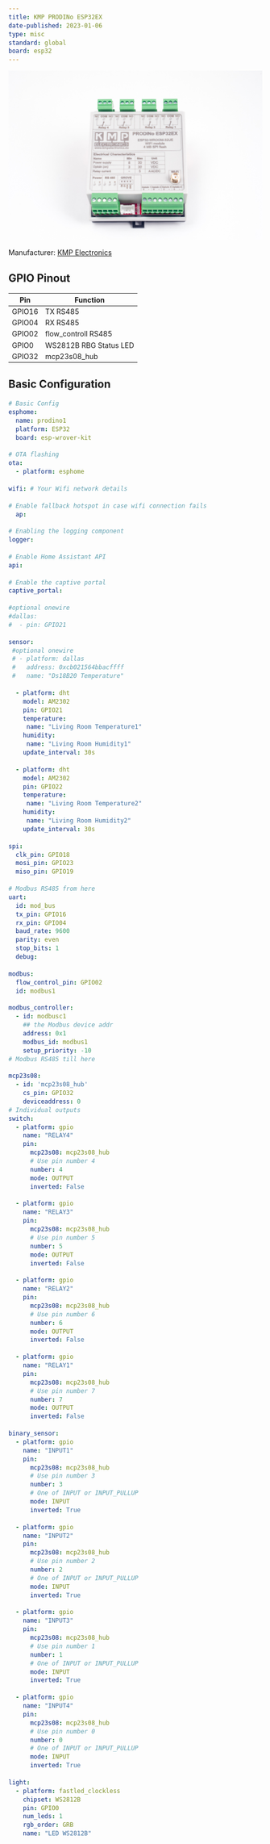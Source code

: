 ```yaml
---
title: KMP PRODINo ESP32EX
date-published: 2023-01-06
type: misc
standard: global
board: esp32
---
```

![alt text](ProDinoESP32Ex_2.jpg "ProDinoESP32Ex")

Manufacturer: [KMP Electronics](https://kmpelectronics.eu/shop/prodino-esp32ex/)

## GPIO Pinout

| Pin    | Function                           |
| ------ | ---------------------------------- |
| GPIO16 | TX RS485                           |
| GPIO04 | RX RS485                           |
| GPIO02 | flow_controll RS485                |
| GPIO0  | WS2812B RBG Status LED             |
| GPIO32 | mcp23s08_hub                       |

## Basic Configuration

```yaml
# Basic Config
esphome:
  name: prodino1
  platform: ESP32
  board: esp-wrover-kit
  
# OTA flashing
ota:
  - platform: esphome

wifi: # Your Wifi network details
  
# Enable fallback hotspot in case wifi connection fails  
  ap:

# Enabling the logging component
logger:

# Enable Home Assistant API
api:

# Enable the captive portal
captive_portal:

#optional onewire
#dallas:
#  - pin: GPIO21

sensor:
 #optional onewire
 # - platform: dallas
 #   address: 0xcb021564bbacffff
 #   name: "Ds18B20 Temperature"

  - platform: dht
    model: AM2302
    pin: GPIO21
    temperature:
     name: "Living Room Temperature1"
    humidity:
     name: "Living Room Humidity1"
    update_interval: 30s

  - platform: dht
    model: AM2302
    pin: GPIO22
    temperature:
     name: "Living Room Temperature2"
    humidity:
     name: "Living Room Humidity2"
    update_interval: 30s

spi:
  clk_pin: GPIO18
  mosi_pin: GPIO23
  miso_pin: GPIO19

# Modbus RS485 from here
uart:
  id: mod_bus
  tx_pin: GPIO16
  rx_pin: GPIO04
  baud_rate: 9600
  parity: even
  stop_bits: 1
  debug:

modbus:
  flow_control_pin: GPIO02
  id: modbus1

modbus_controller:
  - id: modbusc1
    ## the Modbus device addr
    address: 0x1
    modbus_id: modbus1
    setup_priority: -10
# Modbus RS485 till here

mcp23s08:
  - id: 'mcp23s08_hub'
    cs_pin: GPIO32
    deviceaddress: 0
# Individual outputs
switch:
  - platform: gpio
    name: "RELAY4"
    pin:
      mcp23s08: mcp23s08_hub
      # Use pin number 4
      number: 4
      mode: OUTPUT
      inverted: False

  - platform: gpio
    name: "RELAY3"
    pin:
      mcp23s08: mcp23s08_hub
      # Use pin number 5
      number: 5
      mode: OUTPUT
      inverted: False

  - platform: gpio
    name: "RELAY2"
    pin:
      mcp23s08: mcp23s08_hub
      # Use pin number 6
      number: 6
      mode: OUTPUT
      inverted: False

  - platform: gpio
    name: "RELAY1"
    pin:
      mcp23s08: mcp23s08_hub
      # Use pin number 7
      number: 7
      mode: OUTPUT
      inverted: False

binary_sensor:
  - platform: gpio
    name: "INPUT1"
    pin:
      mcp23s08: mcp23s08_hub
      # Use pin number 3
      number: 3
      # One of INPUT or INPUT_PULLUP
      mode: INPUT
      inverted: True

  - platform: gpio
    name: "INPUT2"
    pin:
      mcp23s08: mcp23s08_hub
      # Use pin number 2
      number: 2
      # One of INPUT or INPUT_PULLUP
      mode: INPUT
      inverted: True

  - platform: gpio
    name: "INPUT3"
    pin:
      mcp23s08: mcp23s08_hub
      # Use pin number 1
      number: 1
      # One of INPUT or INPUT_PULLUP
      mode: INPUT
      inverted: True

  - platform: gpio
    name: "INPUT4"
    pin:
      mcp23s08: mcp23s08_hub
      # Use pin number 0
      number: 0
      # One of INPUT or INPUT_PULLUP
      mode: INPUT
      inverted: True

light:
  - platform: fastled_clockless
    chipset: WS2812B
    pin: GPIO0
    num_leds: 1
    rgb_order: GRB
    name: "LED WS2812B"
```
